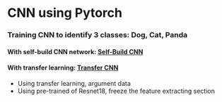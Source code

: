 # CNN using Pytorch
### Training CNN to identify 3 classes: Dog, Cat, Panda
#### With self-build CNN network: [Self-Build CNN](Animals-Classify-Using-CNN-Pytorch.ipynb)
#### With transfer learning: [Transfer CNN](Animals-Classify-Using-TransferLearning.ipynb)
- Using transfer learning, argument data
- Using pre-trained of Resnet18, freeze the feature extracting section

